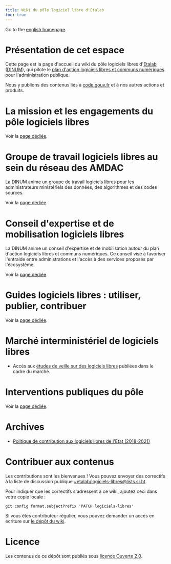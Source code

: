 ```yaml
---
title: Wiki du pôle logiciel libre d'Etalab
toc: true
---
```


Go to the [english homepage](index.en.md).

# Présentation de cet espace

Cette page est la page d'accueil du wiki du pôle logiciels libres d'[Etalab](https://www.etalab.gouv.fr/) ([DINUM](https://www.numerique.gouv.fr/)), qui pilote le [plan d'action logiciels libres et communs numériques](https://communs.numerique.gouv.fr/plan-action-logiciels-libres-et-communs-numeriques/) pour l'administration publique.

Nous y publions des contenus liés à [code.gouv.fr](https://code.gouv.fr) et à nos autres actions et produits.

# La mission et les engagements du pôle logiciels libres

Voir la [page dédiée](pole-logiciels-libres-mission-et-engagements.md).

# Groupe de travail logiciels libres au sein du réseau des AMDAC

La DINUM anime un groupe de travail logiciels libres pour les administrateurs ministériels des données, des algorithmes et des codes sources.

Voir la [page dédiée](gtt-ll-amdac.md).

# Conseil d'expertise et de mobilisation logiciels libres

La DINUM anime un conseil d'expertise et de mobilisation autour du plan d'action logiciels libres et communs numériques.  Ce conseil vise à favoriser l'entraide entre administrations et l'accès à des services proposés par l'écosystème.

Voir la [page dédiée](conseil-logiciels-libres.md).

# Guides logiciels libres : utiliser, publier, contribuer

Voir la [page dédiée](guides.md).

# Marché interministériel de logiciels libres

- Accès aux [études de veille sur des logiciels libres](https://gitlab.adullact.net/marche-sll/etudes-de-veille/) publiées dans le cadre du marché.

# Interventions publiques du pôle

Voir la [page dédiée](ressources.md).

# Archives

- [Politique de contribution aux logiciels libres de l'Etat (2018-2021)](pocos/index.md)

<!-- # Projets auxquels contribue le pôle logiciels libres -->

# Contribuer aux contenus

Les contributions sont les bienvenues !  Vous pouvez envoyer des
correctifs à la liste de discussion publique
[~etalab/logiciels-libres@lists.sr.ht](mailto:~etalab/logiciels-libres@lists.sr.ht).

Pour indiquer que les correctifs s'adressent à ce wiki, ajoutez ceci
dans votre copie locale :

`git config format.subjectPrefix 'PATCH logiciels-libres'`

Si vous êtes contributeur régulier, vous pouvez demander un accès en
écriture sur [le dépôt du
wiki](https://git.sr.ht/~etalab/logiciels-libres).

# Licence

Les contenus de ce dépôt sont publiés sous [licence Ouverte 2.0](LICENSE.md).

